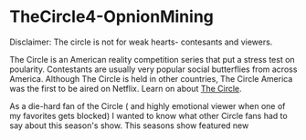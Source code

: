 # TheCircle4-OpnionMining

Disclaimer:
The circle is not for weak hearts- contesants and viewers.

The Circle is an American reality competition series that put a stress test on poularity. Contestants are usually very popular social butterflies from across America. Although The Circle is held in other countries, The Circle America was the first to be aired on Netflix. Learn on about [The Circle](https://en.wikipedia.org/wiki/The_Circle_(American_TV_series)).

As a die-hard fan of the Circle ( and highly emotional viewer when one of my favorites gets blocked) I wanted to know what other Circle fans had to say about this season's show. This seasons show featured new 
